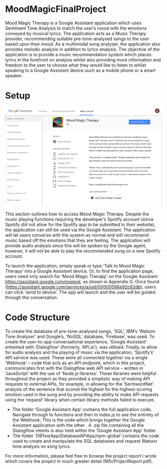 # MoodMagicFinalProject

Mood Magic Therapy is a Google Assistant application which uses Sentiment Tone Analysis to match the user’s mood with the emotions conveyed by musical lyrics. The application acts as a Music Therapy provider, recommending suitable pre-tone-analysed songs to the user based upon their mood. As a multimodal song analyser, the application also provides melodic analysis in addition to lyrics analysis. The objective of the application is to provide a music recommendation system which places lyrics in the forefront on analysis whilst also providing more information and freedom to the user to choose what they would like to listen to whilst speaking to a Google Assistant device such as a mobile phone or a smart speaker.

# Setup

![Google Assistant Application Page](https://github.com/marcz2007/MoodMagicTherapy/blob/master/MMT.png)

This section outlines how to access Mood Magic Therapy. Despite the music playing functions requiring the developer’s Spotify account (since Spotify did not allow for the Spotify app to be submitted to their website), the application can still be used via the Google Assistant. The application will let users converse with the system as normal and will recommend music based off the emotions that they are feeling. The application will provide audio analysis since this will be spoken by the Google agent, however, it will not be able to play the recommended song on a new Spotify account.

To launch the application, simply speak or type ‘Talk to Mood Magic Therapy’ into a Google Assistant device. Or, to find the application page, users need only search for ‘Mood Magic Therapy’ on the Google Assistant https://assistant.google.com/explore, as shown in Appendix G. Once found (https://assistant.google.com/services/a/uid/00000096e92c62db), users can click ‘send to device’. The app will launch and the user will be guided through the conversation.

# Code Structure

To create the database of pre-tone-analysed songs, ‘SQL’, IBM’s ‘Watson
Tone Analyser’ and Google’s, ‘NoSQL’ database, ‘Firebase’, was used. To create the user-to-app conversational experience, ‘Google Assistant’ entwined with ‘Dialogflow’ (formerly,
‘API.ai’), was utilised. Finally, to allow for audio analysis and the playing of music via the
application, ‘Spotify’s’ API service was used. These were all connected together via a single
‘Webhook’ – code that acts as an API endpoint, which in this project, communicates first
with the Dialogflow web API service – written in ‘JavaScript’ with the use of ‘Node.js
libraries’. These libraries were helpful throughout the project as they provided a simplistic
way of making API requests to external APIs, for example, in allowing for the
‘SentiwordNet’ analysis of the sentence that scored the highest for the highest-scoring
emotion used in the song and by providing the ability to make API requests using the
‘request’ library when certain library methods failed to execute.

- The folder ‘Google Assistant App’ contains the full application code. Navigate through to functions and then to index.js to see the entirety of the Webhook; This is the code which brings together the Google Assistant application with the other . A .zip file containing all the Dialogflow intents is also held within the
‘Google Assistant App’ folder. 
- The folder ‘DBTestApp/DatabaseAPiApp/npm-global’ contains the code used to create and manipulate the SQL databases and request Watson tone analysis on song lyrics.

For more information, please feel free to browse the project report I wrote which covers the project in much greater detail (MScProjectReport.pdf).
